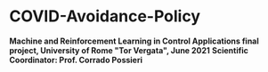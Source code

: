 # COVID-Avoidance-Policy
**Machine and Reinforcement Learning in Control Applications final project, University of Rome "Tor Vergata", June 2021**
**Scientific Coordinator: Prof. Corrado Possieri**
